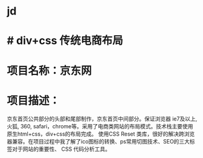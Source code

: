 # jd
# # div+css 传统电商布局


# 项目名称：京东网
# 项目描述：
京东首页公共部分的头部和尾部制作，京东首页中间部分。保证浏览器 ie7及以上, 火狐, 360, safari，chrome等。采用了电商类网站的布局模式。技术栈主要使用原生html+css，div+css的布局完成。 使用CSS Reset 类库，很好的解决跨浏览器兼容。在项目过程中我了解了ico图标的转换、ps常用切图技术、SEO的三大标签对于网站的重要性、 CSS 代码分析工具。
